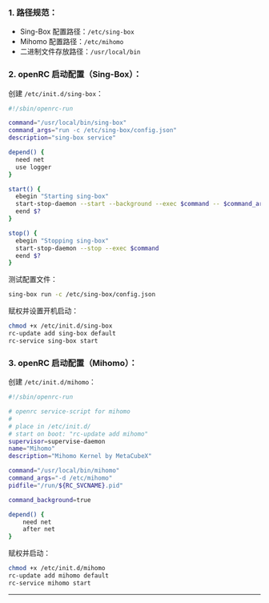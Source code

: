 ### 1. 路径规范：

* Sing-Box 配置路径：`/etc/sing-box`
* Mihomo 配置路径：`/etc/mihomo`
* 二进制文件存放路径：`/usr/local/bin`

### 2. openRC 启动配置（Sing-Box）：

创建 `/etc/init.d/sing-box`：

```bash
#!/sbin/openrc-run

command="/usr/local/bin/sing-box"
command_args="run -c /etc/sing-box/config.json"
description="sing-box service"

depend() {
  need net
  use logger
}

start() {
  ebegin "Starting sing-box"
  start-stop-daemon --start --background --exec $command -- $command_args
  eend $?
}

stop() {
  ebegin "Stopping sing-box"
  start-stop-daemon --stop --exec $command
  eend $?
}
```

测试配置文件：

```bash
sing-box run -c /etc/sing-box/config.json
```

赋权并设置开机启动：

```bash
chmod +x /etc/init.d/sing-box
rc-update add sing-box default
rc-service sing-box start
```

### 3. openRC 启动配置（Mihomo）：

创建 `/etc/init.d/mihomo`：

```bash
#!/sbin/openrc-run

# openrc service-script for mihomo
#
# place in /etc/init.d/
# start on boot: "rc-update add mihomo"
supervisor=supervise-daemon
name="Mihomo"
description="Mihomo Kernel by MetaCubeX"

command="/usr/local/bin/mihomo"
command_args="-d /etc/mihomo"
pidfile="/run/${RC_SVCNAME}.pid"

command_background=true

depend() {
    need net
    after net
}
```

赋权并启动：

```bash
chmod +x /etc/init.d/mihomo
rc-update add mihomo default
rc-service mihomo start
```

---
